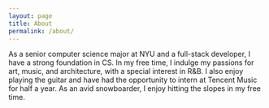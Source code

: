 ```yaml
---
layout: page
title: About
permalink: /about/
---
```


As a senior computer science major at NYU and a full-stack developer, I have a strong foundation in CS. In my free time, I indulge my passions for art, music, and architecture, with a special interest in R&B. I also enjoy playing the guitar and have had the opportunity to intern at Tencent Music for half a year. As an avid snowboarder, I enjoy hitting the slopes in my free time.


